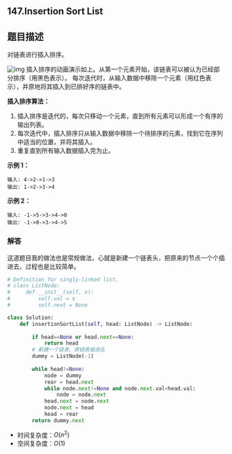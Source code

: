 ## 147.Insertion Sort List

## 题目描述

对链表进行插入排序。

![img](https://upload.wikimedia.org/wikipedia/commons/0/0f/Insertion-sort-example-300px.gif)
插入排序的动画演示如上。从第一个元素开始，该链表可以被认为已经部分排序（用黑色表示）。
每次迭代时，从输入数据中移除一个元素（用红色表示），并原地将其插入到已排好序的链表中。

 

**插入排序算法：**

1. 插入排序是迭代的，每次只移动一个元素，直到所有元素可以形成一个有序的输出列表。
2. 每次迭代中，插入排序只从输入数据中移除一个待排序的元素，找到它在序列中适当的位置，并将其插入。
3. 重复直到所有输入数据插入完为止。

 

**示例 1：**

```
输入: 4->2->1->3
输出: 1->2->3->4
```

**示例 2：**

```
输入: -1->5->3->4->0
输出: -1->0->3->4->5
```



### 解答

​	这道题目我的做法也是常规做法，心就是新建一个链表头，把原来的节点一个个插进去，过程也是比较简单。

```python
# Definition for singly-linked list.
# class ListNode:
#     def __init__(self, x):
#         self.val = x
#         self.next = None

class Solution:
    def insertionSortList(self, head: ListNode) -> ListNode:
        
        if head==None or head.next==None:
            return head
        # 新建一个链表，原链表插进去
        dummy = ListNode(-1)
        
        while head!=None:
            node = dummy
            rear = head.next
            while node.next!=None and node.next.val<head.val:
                node = node.next
            head.next = node.next
            node.next = head
            head = rear
        return dummy.next
```

- 时间复杂度：$O(n^2)$
- 空间复杂度：$O(1)$